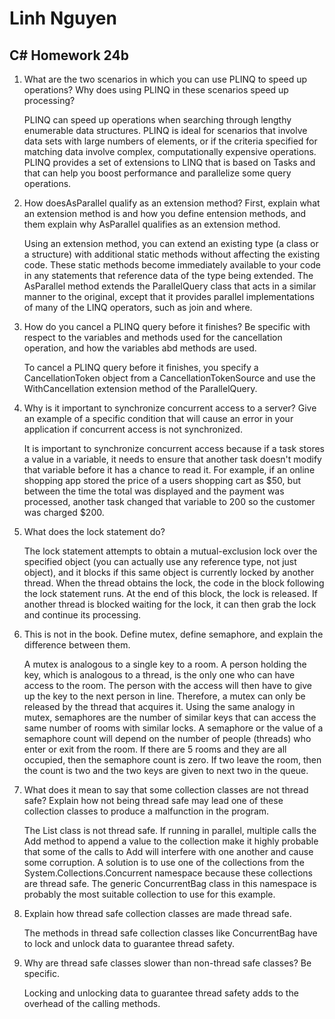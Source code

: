 # Linh Nguyen
## C# Homework 24b

1. What are the two scenarios in which you can use PLINQ to speed up operations? Why does using PLINQ in these scenarios speed up processing?

	PLINQ can speed up operations when searching through lengthy enumerable data structures. PLINQ is ideal for scenarios that involve data sets with large numbers of elements, or if the criteria specified for matching data involve complex, computationally expensive operations. PLINQ provides a set of extensions to LINQ that is based on Tasks and that can help you boost performance and parallelize some query operations.

2. How doesAsParallel qualify as an extension method? First, explain what an extension method is and how you define entension methods, and them explain why AsParallel qualifies as an extension method.

	Using an extension method, you can extend an existing type (a class or a structure) with additional static methods without affecting the existing code. These static methods become immediately available to your code in any statements that reference data of the type being extended. The AsParallel method extends the ParallelQuery class that acts in a similar manner to the original, except that it provides parallel implementations of many of the LINQ operators, such as join and where.

3. How do you cancel a PLINQ query before it finishes? Be specific with respect to the variables and methods used for the cancellation operation, and how the variables abd methods are used.

	To cancel a PLINQ query before it finishes, you specify a CancellationToken object from a CancellationTokenSource and use the WithCancellation extension method of the ParallelQuery.

4. Why is it important to synchronize concurrent access to a server? Give an example of a specific condition that will cause an error in your application if concurrent access is not synchronized.

	It is important to synchronize concurrent access because if a task stores a value in a variable, it needs to ensure that another task doesn't modify that variable before it has a chance to read it. For example, if an online shopping app stored the price of a users shopping cart as $50, but between the time the total was displayed and the payment was processed, another task changed that variable to 200 so the customer was charged $200.

5. What does the lock statement do?

	The lock statement attempts to obtain a mutual-exclusion lock over the specified object (you can actually use any reference type, not just object), and it blocks if this same object is currently locked by another thread. When the thread obtains the lock, the code in the block following the lock statement runs. At the end of this block, the lock is released. If another thread is blocked waiting for the lock, it can then grab the lock and continue its processing.

6. This is not in the book. Define mutex, define semaphore, and explain the difference between them.

	A mutex is analogous to a single key to a room. A person holding the key, which is analogous to a thread, is the only one who can have access to the room. The person with the access will then have to give up the key to the next person in line. Therefore, a mutex can only be released by the thread that acquires it. Using the same analogy in mutex, semaphores are the number of similar keys that can access the same number of rooms with similar locks. A semaphore or the value of a semaphore count will depend on the number of people (threads) who enter or exit from the room. If there are 5 rooms and they are all occupied, then the semaphore count is zero. If two leave the room, then the count is two and the two keys are given to next two in the queue.

7. What does it mean to say that some collection classes are not thread safe? Explain how not being thread safe may lead one of these collection classes to produce a malfunction in the program.

	The List class is not thread safe. If running in parallel, multiple calls the Add method to append a value to the collection make it highly probable that some of the calls to Add will interfere with one another and cause some corruption. A solution is to use one of the collections from the System.Collections.Concurrent namespace because these collections are thread safe. The generic ConcurrentBag class in this namespace is probably the most suitable collection to use for this example.

8. Explain how thread safe collection classes are made thread safe.

	The methods in thread safe collection classes like ConcurrentBag have to lock and unlock data to guarantee thread safety.

9. Why are thread safe classes slower than non-thread safe classes? Be specific.

	Locking and unlocking data to guarantee thread safety adds to the overhead of the calling methods.
